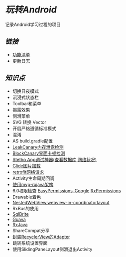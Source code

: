 # *玩转Android*
记录Android学习过程的项目

## *链接*
- [功能清单](doc/FunctionList-zh.md)
- [更新日志](doc/UpdateLog-zh.md)

## *知识点*
- 切换日夜模式
- 沉浸式状态栏
- Toolbar和菜单
- 揭露效果
- 侧滑菜单
- SVG 转换 Vector
- 开启严格遵循标准模式
- 混淆
- AS build.gradle配置
- [LeakCanary内存泄露检测](https://github.com/square/leakcanary)
- [BlockCanary界面卡顿检测](https://github.com/markzhai/AndroidPerformanceMonitor)
- [Stetho App调试神器(查看数据库,网络状况)](https://github.com/facebook/stetho)
- [Glide图片加载](https://github.com/bumptech/glide)
- [retrofit网络请求](https://github.com/square/retrofit)
- Activity生命周期回调
- [使用mvp-rxjava架构](https://github.com/googlesamples/android-architecture) 
- 6.0权限检查 [EasyPermissions-Google](https://github.com/googlesamples/easypermissions) [RxPermissions](https://github.com/tbruyelle/RxPermissions)
- Drawable着色
- [NestedWebView,webview-in-coordinatorlayout](https://github.com/takahirom/webview-in-coordinatorlayout)
- RxBus的使用
- [SqlBrite](https://github.com/square/sqlbrite)
- [Guava](https://github.com/google/guava)
- [RxJava](https://github.com/ReactiveX/RxJava)
- ShareCompat分享
- [封装RecyclerView的Adapter](http://blog.csdn.net/lmj623565791/article/details/51118836/)
- 跳转系统设置界面
- 使用SlidingPaneLayout侧滑退出Activity